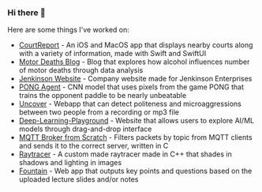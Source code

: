 ### Hi there 👋

Here are some things I've worked on:
* [CourtReport](https://github.com/Shyamsaibethina/courtreport) - An iOS and MacOS app that displays nearby courts along with a variety of information, made with Swift and SwiftUI 
* [Motor Deaths Blog](https://github.com/Shyamsaibethina/Alchohol-Related-Mothor-Deaths) - Blog that explores how alcohol influences number of motor deaths through data analysis
* [Jenkinson Website](https://github.com/Shyamsaibethina/jenkinson_website) - Company website made for Jenkinson Enterprises
* [PONG Agent](https://github.com/Shyamsaibethina/DLG-AI-2021) - CNN model that uses pixels from the game PONG that trains the opponent paddle to be nearly unbeatable
* [Uncover](https://github.com/Shyamsaibethina/Uncover) - Webapp that can detect politeness and microaggressions between two people from a recording or mp3 file
* [Deep-Learning-Playground](https://github.com/DSGT-DLP/Deep-Learning-Playground) - Website that allows users to explore AI/ML models through drag-and-drop interface
* [MQTT Broker from Scratch](https://github.com/Shyamsaibethina/mqttbroker) - Filters packets by topic from MQTT clients and sends it to the correct server, written in C
* [Raytracer](https://github.com/Shyamsaibethina/ray-tracing) - A custom made raytracer made in C++ that shades in shadows and lighting in images
* [Fountain](https://github.com/Shyamsaibethina/fountain-hackgt-2023) - Web app that outputs key points and questions based on the uploaded lecture slides and/or notes
